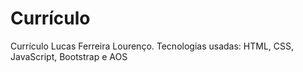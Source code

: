 # Currículo
 Currículo Lucas Ferreira Lourenço. Tecnologias usadas: HTML, CSS, JavaScript, Bootstrap e AOS
